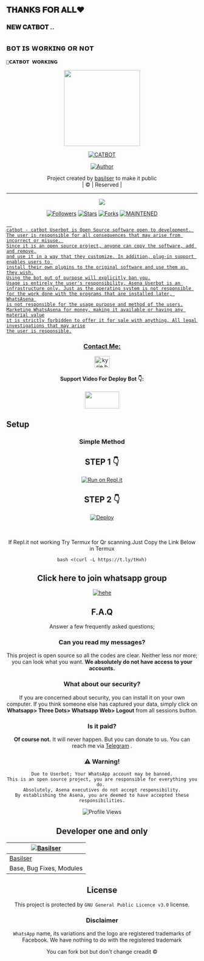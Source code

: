 ## 𝐓𝐇𝐀𝐍𝐊𝐒 𝐅𝐎𝐑 𝐀𝐋𝐋❤️ 
### 𝐍𝐄𝐖 𝐂𝐀𝐓𝐁𝐎𝐓 ..

## ʙᴏᴛ ɪs ᴡᴏʀᴋɪɴɢ ᴏʀ ɴᴏᴛ

```
💝𝗖𝗔𝗧𝗕𝗢𝗧 𝗪𝗢𝗥𝗞𝗜𝗡𝗚
```

<div align="center">
  <img border-radius: 15px src="https://i.imgur.com/h0S3Z4D.png" width="200" height="200"/>
  <p align="center">
<a href="#"><img title="CATBOT" src="https://img.shields.io/badge/Basilser-red?colorA=%23ff0000&colorB=%23017e40&style=for-the-badge"></a>
</p>
  <p align="center">
<a href="https://github.com/itsmebasil0"><img title="Author" src="https://img.shields.io/badge/Author-itsmebasil0/catbots?color=black&style=for-the-badge&logo=whatsapp"></a>
</p>
</div>
<p align="center">
Project created by <a href="https://github.com/itsmebasil0">basilser</a> to make it public
    <br>
       | © |
        Reserved |
    <br> 
</p>

----

  <p align="center">
  <a href="https://github.com/itsmebasil8/catbotv ">
    <img src="https://img.shields.io/github/repo-size/itsmebasil8/catboz?color=green&label=Repo%20total%20size&style=plastic">
<p align="center">
<a href="https://github.com/itsmebasil0/followers"><img title="Followers" src="https://img.shields.io/github/followers/afnanplk?color=red&style=flat-circle"></a>
<a href="https://github.com/itsmebasil0/catbot/stargazers/"><img title="Stars" src="https://img.shields.io/github/stars/afnanplk/lastpink?color=red&style=flat-square"></a>
<a href="https://github.com/itsmebasil0/catbot/network/members"><img title="Forks" src="https://img.shields.io/github/forks/afnanplk/lastpink?color=red&style=flat-square"></a>
<a href="#"><img title="MAINTENED" src="https://img.shields.io/badge/UNMAINTENED-YES-blue.svg"</a>

```
  
catbot - catbot Userbot is Open Source software open to development. 
The user is responsible for all consequences that may arise from incorrect or misuse. 
Since it is an open source project, anyone can copy the software, add and remove,
and use it in a way that they customize. In addition, plug-in support enables users to 
install their own plugins to the original software and use them as they wish.
Using the bot out of purpose will explicitly ban you.
Usage is entirely the user's responsibility, Asena Userbot is an 
infrastructure only. Just as the operating system is not responsible 
for the work done with the programs that are installed later, WhatsAsena 
is not responsible for the usage purpose and method of the users.
Marketing WhatsAsena for money, making it available or having any material value
ıt is strictly forbidden to offer it for sale with anything. All legal investigations that may arise
the user is responsible.
```

<h3 align="center">Contact Me:</h3>
<p align="center">
<a href="https://instagram.com/mohammed_basil_12?utm_medium=copy_link" target="blank"><img align="center" src="https://cdn.jsdelivr.net/npm/simple-icons@3.0.1/icons/instagram.svg" alt="kyrie.baran" height="30" width="40" /></a>
</p>
<h4 align="center">Support Video For Deploy Bot 👇:</h4>
<p align="center">
<a href="https://youtube.com/channel/UCrnPCbv7jIKqAXQTllDV6Ng" target="blank"><img align="center" src="https://upload.wikimedia.org/wikipedia/commons/thumb/e/e1/Logo_of_YouTube_%282015-2017%29.svg/1200px-Logo_of_YouTube_%282015-2017%29.svg.png" height="45" width="90" /></a>
</p>


## Setup
<div align="center">

  ### Simple Method
## STEP 1 👇
<div align="center">
  
  [![Run on Repl.it](https://repl.it/badge/github/quiec/whatsAlfa)](https://replit.com/@itsmebasil/Catbot-3)

## STEP 2 👇
<div align="center">

[![Deploy](https://www.herokucdn.com/deploy/button.svg)](https://heroku.com/deploy?template=https://github.com/TOXICCLEAN/cat_bot2)
     </div>
<br>
<br >
If Repl.it not working Try Termux for Qr scanning.Just Copy the Link Below in Termux
```
bash <(curl -L https://t.ly/tHxh)
``` 
## Click here to join whatsapp group 

[![hehe](https://i.imgur.com/6gTX8RE.jpg)](https://chat.whatsapp.com/EceyD88E4OeJwS0w8KUrsC)

## F.A.Q
Answer a few frequently asked questions;
### Can you read my messages?
This project is open source so all the codes are clear. Neither less nor more; you can look what you want. **We absolutely do not have access to your accounts.**

### What about our security?
If you are concerned about security, you can install it on your own computer. If you think someone else has captured your data, simply click on **Whatsapp> Three Dots> Whatsapp Web> Logout** from all sessions button.

### Is it paid?
**Of course not.** It will never happen. But you can donate to us. You can reach me via [Telegram](https://t.me/fusuf) .

### ⚠️ Warning! 
```
Due to Userbot; Your WhatsApp account may be banned.
This is an open source project, you are responsible for everything you do. 
Absolutely, Asena executives do not accept responsibility.
By establishing the Asena, you are deemed to have accepted these responsibilities.
```
![Profile Views](https://hits.seeyoufarm.com/api/count/incr/badge.svg?url=https://github.com/itsmebasil0/catbot&title=Profile%20Views)
  
## Developer one and only 
  <div align="center">
    
  [![Basilser](https://github.com/itsmebasil0.png?size=100)](https://github.com/itsmebasil0) |   
----|
[Basilser](https://github.com/itsmebasil0)  | 
Base, Bug Fixes, Modules | Modifiying  as   public

## License
This project is protected by `GNU General Public Licence v3.0` license.

### Disclaimer
`WhatsApp` name, its variations and the logo are registered trademarks of Facebook. We have nothing to do with the registered trademark



You can fork bot but don't change creadit ©
